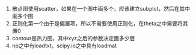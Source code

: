 1. 散点图使用scatter，如果在一个图中画多个，应该建立subplot，然后在其中画多个图
2. 正则化第一个由于是偏置项，所以不需要使用正则化，在theta之中需要将其置0
3. contour是热力图，其中xyz之后的参数决定画多少层
4. np之中有loadtxt，scipy.io之中具有loadmat